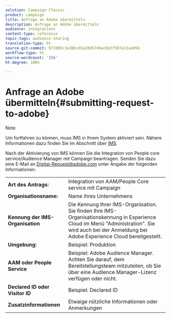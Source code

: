 ```yaml
---
solution: Campaign Classic
product: campaign
title: Anfrage an Adobe übermitteln
description: Anfrage an Adobe übermitteln
audience: integrations
content-type: reference
topic-tags: audience-sharing
translation-type: ht
source-git-commit: 972885c3a38bcd3a260574bacbb3f507e11ae05b
workflow-type: ht
source-wordcount: '156'
ht-degree: 100%

---
```



# Anfrage an Adobe übermitteln{#submitting-request-to-adobe}

>[!NOTE]
>
>Um fortfahren zu können, muss IMS in Ihrem System aktiviert sein. Nähere Informationen dazu finden Sie im Abschnitt über [IMS](../../integrations/using/about-adobe-id.md).

Nach der Aktivierung von IMS können Sie die Integration von People core service/Audience Manager mit Campaign beantragen. Senden Sie dazu eine E-Mail an [Digital-Request@adobe.com](mailto:Digital-Request@adobe.com) unter Angabe der folgenden Informationen:

<table> 
 <tbody> 
  <tr> 
   <td> <strong>Art des Antrags:</strong><br /> </td> 
   <td> Integration von AAM/People Core service mit Campaign </td> 
  </tr> 
  <tr> 
   <td> <strong>Organisationsname:</strong><br /> </td> 
   <td> Name Ihres Unternehmens </td> 
  </tr> 
  <tr> 
   <td> <strong>Kennung der IMS-Organisation</strong><br /> </td> 
   <td> Die Kennung Ihrer IMS-Organisation. <br> Sie finden Ihre IMS-Organisationskennung in Experience Cloud im Menü "Administration". Sie wird auch bei der Anmeldung bei Adobe Experience Cloud bereitgestellt. </td> 
  </tr> 
  <tr> 
   <td> <strong>Umgebung:</strong><br /> </td> 
   <td> Beispiel: Produktion </td> 
  </tr> 
  <tr> 
   <td> <strong>AAM oder People Service</strong><br /> </td> 
   <td> Beispiel: Adobe Audience Manager. Achten Sie darauf, dem Bereitstellungsteam mitzuteilen, ob Sie über eine Audience Manager-Lizenz verfügen oder nicht.</td> 
  </tr> 
  <tr> 
   <td> <strong>Declared ID oder Visitor ID</strong><br /> </td> 
   <td> Beispiel: Declared ID </td> 
  </tr> 
  <tr> 
   <td> <strong>Zusatzinformationen</strong><br /> </td> 
   <td> Etwaige nützliche Informationen oder Anmerkungen </td> 
  </tr> 
 </tbody> 
</table>
